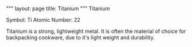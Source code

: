 """ 
layout: page
title: Titanium
"""
Titanium

Symbol: Ti
Atomic Number: 22

Titanium is a strong, lightweight metal. It is often the material of choice for backpacking cookware, due to it's light weight and durability.
